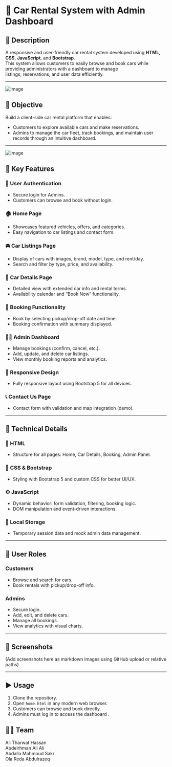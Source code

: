 # 🚗 Car Rental System with Admin Dashboard

## 📌 Description
A responsive and user-friendly car rental system developed using **HTML**, **CSS**, **JavaScript**, and **Bootstrap**.   
This system allows customers to easily browse and book cars while providing administrators with a dashboard to manage   
listings, reservations, and user data efficiently.

---

![image](https://github.com/user-attachments/assets/32df54f2-1afb-477e-9d6e-c8c87ba3d4eb)


## 🎯 Objective
Build a client-side car rental platform that enables:
- Customers to explore available cars and make reservations.
- Admins to manage the car fleet, track bookings, and maintain user records through an intuitive dashboard.

---

![image](https://github.com/user-attachments/assets/c2a40fef-8275-4818-9477-6b1fe2d1a343)


## 🚀 Key Features

### 🔐 User Authentication
- Secure login for Admins.
- Customers can browse and book without login.

### 🏠 Home Page
- Showcases featured vehicles, offers, and categories.
- Easy navigation to car listings and contact form.

### 🚘 Car Listings Page
- Display of cars with images, brand, model, type, and rent/day.
- Search and filter by type, price, and availability.

### 📄 Car Details Page
- Detailed view with extended car info and rental terms.
- Availability calendar and “Book Now” functionality.

### 📝 Booking Functionality
- Book by selecting pickup/drop-off date and time.
- Booking confirmation with summary displayed.

### 🧑‍💼 Admin Dashboard
- Manage bookings (confirm, cancel, etc.).
- Add, update, and delete car listings.
- View monthly booking reports and analytics.

### 📱 Responsive Design
- Fully responsive layout using Bootstrap 5 for all devices.


### 📞 Contact Us Page
- Contact form with validation and map integration (demo).

---

## 🔧 Technical Details

### 🧱 HTML
- Structure for all pages: Home, Car Details, Booking, Admin Panel.

### 🎨 CSS & Bootstrap
- Styling with Bootstrap 5 and custom CSS for better UI/UX.

### ⚙️ JavaScript
- Dynamic behavior: form validation, filtering, booking logic.
- DOM manipulation and event-driven interactions.

### 💾 Local Storage
- Temporary session data and mock admin data management.

---

## 👥 User Roles

### Customers
- Browse and search for cars.
- Book rentals with pickup/drop-off info.

### Admins
- Secure login.
- Add, edit, and delete cars.
- Manage all bookings.
- View analytics with visual charts.

---

## 📸 Screenshots
(Add screenshots here as markdown images using GitHub upload or relative paths)

---


## ▶️ Usage

1. Clone the repository.
2. Open `home.html` in any modern web browser.
3. Customers can browse and book directly.
4. Admins must log in to access the dashboard .



## 👨‍💻 Team
Ali Tharwat Hassan    
Abdelrhman Ali Ali    
Abdalla Mahmoud Sakr   
Ola Reda Abdulrazeq    


